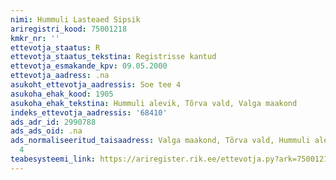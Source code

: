 ```yaml
---
nimi: Hummuli Lasteaed Sipsik
ariregistri_kood: 75001218
kmkr_nr: ''
ettevotja_staatus: R
ettevotja_staatus_tekstina: Registrisse kantud
ettevotja_esmakande_kpv: 09.05.2000
ettevotja_aadress: .na
asukoht_ettevotja_aadressis: Soe tee 4
asukoha_ehak_kood: 1905
asukoha_ehak_tekstina: Hummuli alevik, Tõrva vald, Valga maakond
indeks_ettevotja_aadressis: '68410'
ads_adr_id: 2990788
ads_ads_oid: .na
ads_normaliseeritud_taisaadress: Valga maakond, Tõrva vald, Hummuli alevik, Soe tee
  4
teabesysteemi_link: https://ariregister.rik.ee/ettevotja.py?ark=75001218&ref=rekvisiidid
---
```


